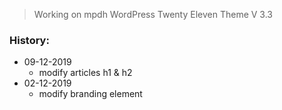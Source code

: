 > Working on mpdh WordPress Twenty Eleven Theme V 3.3

### History:

- 09-12-2019
  - modify articles h1 & h2
- 02-12-2019
  - modify branding element
